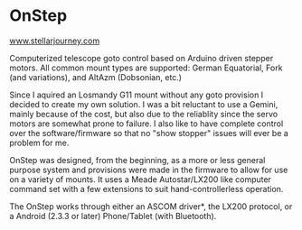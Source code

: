 OnStep
======
www.stellarjourney.com

Computerized telescope goto control based on Arduino driven stepper motors.  All common mount types are supported: German Equatorial, Fork (and variations), and AltAzm (Dobsonian, etc.)

Since I aquired an Losmandy G11 mount without any goto provision I decided to create my own solution. I was a bit reluctant to use a Gemini, mainly because of the cost, but also due to the reliablity since the servo motors are somewhat prone to failure. I also like to have complete control over the software/firmware so that no "show stopper" issues will ever be a problem for me.

OnStep was designed, from the beginning, as a more or less general purpose system and provisions were made in the firmware to allow for use on a variety of mounts. It uses a Meade Autostar/LX200 like computer command set with a few extensions to suit hand-controllerless operation.

The OnStep works through either an ASCOM driver*, the LX200 protocol, or a Android (2.3.3 or later) Phone/Tablet (with Bluetooth).
